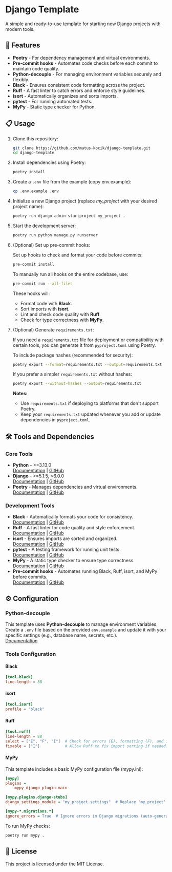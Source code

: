 # Django Template

A simple and ready-to-use template for starting new Django projects with modern tools.

## 🚀 Features

- **Poetry** - For dependency management and virtual environments.
- **Pre-commit hooks** - Automates code checks before each commit to maintain code quality.
- **Python-decouple** - For managing environment variables securely and flexibly.
- **Black** - Ensures consistent code formatting across the project.
- **Ruff** - A fast linter to catch errors and enforce style guidelines.
- **isort** - Automatically organizes and sorts imports.
- **pytest** - For running automated tests.
- **MyPy** - Static type checker for Python.

## 📋 Usage

1. Clone this repository:

    ```bash
    git clone https://github.com/matus-kocik/django-template.git
    cd django-template
    ```

2. Install dependencies using Poetry:

    ```bash
    poetry install
    ```

3. Create a `.env` file from the example (copy env.example):

    ```bash
    cp .env.example .env
    ```

4. Initialize a new Django project (replace *my_project* with your desired project name):

    ```bash
    poetry run django-admin startproject my_project .
    ```

5. Start the development server:

    ```bash
    poetry run python manage.py runserver
    ```

6. (Optional) Set up pre-commit hooks:

    Set up hooks to check and format your code before commits:

    ```bash
    pre-commit install
    ```

    To manually run all hooks on the entire codebase, use:

    ```bash
    pre-commit run --all-files
    ```

    These hooks will:
    - Format code with **Black**.
    - Sort imports with **isort**.
    - Lint and check code quality with **Ruff**.
    - Check for type correctness with **MyPy**.

7. (Optional) Generate `requirements.txt`:

    If you need a `requirements.txt` file for deployment or compatibility with certain tools, you can generate it from `pyproject.toml` using Poetry.

    To include package hashes (recommended for security):

    ```bash
    poetry export --format=requirements.txt --output=requirements.txt
    ```

    If you prefer a simpler `requirements.txt` without hashes:

    ```bash
    poetry export --without-hashes --output=requirements.txt
    ```

    **Notes:**
    - Use `requirements.txt` if deploying to platforms that don't support Poetry.
    - Keep your `requirements.txt` updated whenever you add or update dependencies in `pyproject.toml`.

## 🛠 Tools and Dependencies

### Core Tools

- **Python** - >=3.13.0  
  [Documentation](https://docs.python.org/) | [GitHub](https://github.com/python/cpython)
- **Django** - >=5.1.5, <6.0.0  
  [Documentation](https://docs.djangoproject.com/) | [GitHub](https://github.com/django/django)
- **Poetry** - Manages dependencies and virtual environments.  
  [Documentation](https://python-poetry.org/docs/) | [GitHub](https://github.com/python-poetry/poetry)

### Development Tools

- **Black** - Automatically formats your code for consistency.  
  [Documentation](https://black.readthedocs.io/) | [GitHub](https://github.com/psf/black)
- **Ruff** - A fast linter for code quality and style enforcement.  
  [Documentation](https://beta.ruff.rs/docs/) | [GitHub](https://github.com/astral-sh/ruff)
- **isort** - Ensures imports are sorted and organized.  
  [Documentation](https://pycqa.github.io/isort/) | [GitHub](https://github.com/PyCQA/isort)
- **pytest** - A testing framework for running unit tests.  
  [Documentation](https://docs.pytest.org/) | [GitHub](https://github.com/pytest-dev/pytest)
- **MyPy** - A static type checker to ensure type correctness.  
  [Documentation](https://mypy.readthedocs.io/) | [GitHub](https://github.com/python/mypy)
- **Pre-commit hooks** - Automates running Black, Ruff, isort, and MyPy before commits.  
  [Documentation](https://pre-commit.com/) | [GitHub](https://github.com/pre-commit/pre-commit)

## ⚙️ Configuration

### Python-decouple

This template uses **Python-decouple** to manage environment variables. Create a `.env` file based on the provided `env.example` and update it with your specific settings (e.g., database name, secrets, etc.).  
[Documentation](https://github.com/henriquebastos/python-decouple)

### Tools Configuration

#### **Black**

```toml
[tool.black]
line-length = 88
```

#### **isort**

```toml
[tool.isort]
profile = "black"
```

#### **Ruff**

```toml
[tool.ruff]
line-length = 88
select = ["E", "F", "I"]  # Check for errors (E), formatting (F), and imports (I).
fixable = ["I"]           # Allow Ruff to fix import sorting if needed.
```

#### **MyPy**

This template includes a basic MyPy configuration file (mypy.ini):

```ini
[mypy]
plugins =
    mypy_django_plugin.main

[mypy.plugins.django-stubs]
django_settings_module = "my_project.settings"  # Replace 'my_project' with your project name

[mypy-*.migrations.*]
ignore_errors = True  # Ignore errors in Django migrations (auto-generated code)
```

To run MyPy checks:

```bash
poetry run mypy .
```

## 📄 License

This project is licensed under the MIT License.
